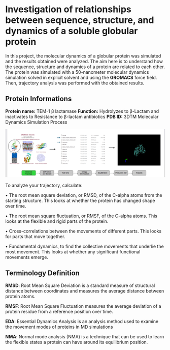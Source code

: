 # Investigation of relationships between sequence, structure, and dynamics of a soluble globular protein


In this project, the molecular dynamics of a globular protein was simulated and the results obtained were analyzed. The aim here is to understand how the sequence, structure and dynamics of a protein are related to each other. The protein was simulated with a 50-nanometer molecular dynamics simulation solved in explicit solvent and using the **GROMACS** force field. Then, trajectory analysis was performed with the obtained results.
## Protein Informations

**Protein name:** TEM-1 β lactamase
**Function:** Hydrolyzes to β-Lactam and inactivates to Resistance to β-lactam antibiotics
**PDB ID:** 3DTM
Molecular Dynamics Simulation Process

![md](MDsimulation_process.png)

To analyze your trajectory, calculate:

• The root mean square deviation, or RMSD, of the C-alpha atoms from the starting structure. This looks at whether the protein has changed shape over time.

• The root mean square fluctuation, or RMSF, of the C-alpha atoms. This looks at the flexible and rigid parts of the protein.

• Cross-correlations between the movements of different parts. This looks for parts that move together.

• Fundamental dynamics, to find the collective movements that underlie the most movement. This looks at whether any significant functional movements emerge.

## Terminology Definition
**RMSD**: Root Mean Square Deviation is a standard measure of structural distance between coordinates and measures the average distance between protein atoms.

**RMSF**: Root Mean Square Fluctuation measures the average deviation of a protein residue from a reference position over time.

**EDA**: Essential Dynamics Analysis is an analysis method used to examine the movement modes of proteins in MD simulations

**NMA**: Normal mode analysis (NMA) is a technique that can be used to learn the flexible states a protein can have around its equilibrium position.
